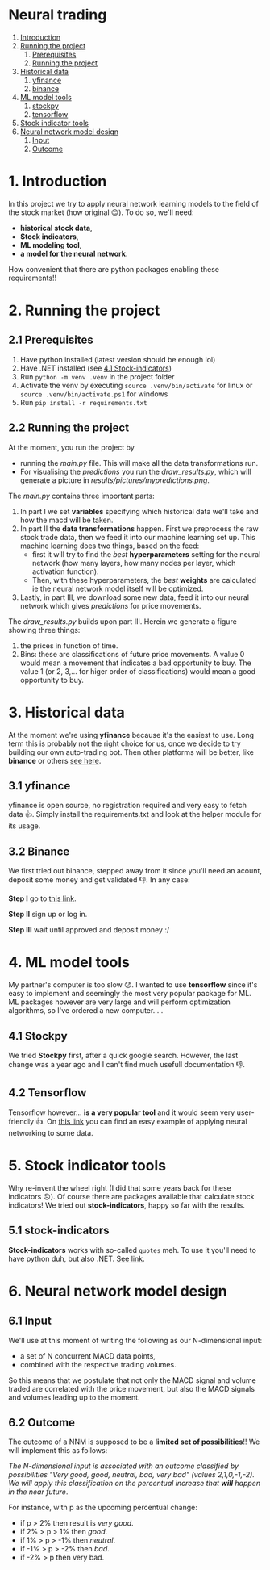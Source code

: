 #  Neural trading
1. [Introduction](1-introduction)
2. [Running the project](2-running-the-project)
    1. [Prerequisites](21-prerequisites)
    2. [Running the project](22-running-the-project)
3. [Historical data](3-historical-data)
    1. [yfinance](31-yfinance)
    2. [binance](32-binance)
4. [ML model tools](4-ml-model-tools)
    1. [stockpy](41-stockpy)
    2. [tensorflow](42-tensorflow)
5. [Stock indicator tools](5-stock-indicators-tools)
6. [Neural network model design](6-neural-network-model-design)
    1.  [Input](61-input)
    2.  [Outcome](62-outcome)


# 1. Introduction
In this project we try to apply neural network learning models to the field of the stock market (how original :blush:). To do so, we'll need:
- **historical stock data**,
- **Stock indicators**,
- **ML modeling tool**,
- **a model for the neural network**. 

How convenient that there are python packages enabling these requirements!!

# 2. Running the project
## 2.1 Prerequisites
1. Have python installed (latest version should be enough lol)
2. Have .NET installed (see [4.1 Stock-indicators](#41-stock-indicators))
3. Run `python -m venv .venv` in the project folder
4. Activate the venv by executing `source .venv/bin/activate` for linux or `source .venv/bin/activate.ps1` for windows
4. Run `pip install -r requirements.txt`

## 2.2 Running the project

At the moment, you run the project by 
- running the *main.py* file. This will make all the data transformations run.
- For visualising the *predictions* you run the *draw_results.py*, which will generate a picture in *results/pictures/mypredictions.png*.
 
The *main.py* contains three important parts:
1. In part I we set **variables** specifying which historical data we'll take and how the macd will be taken.
2. In part II the **data transformations** happen. First we preprocess the raw stock trade data, then we feed it into our machine learning set up. This machine learning does two things, based on the feed:
    - first it will try to find the *best* **hyperparameters** setting for the neural network (how many layers, how many nodes per layer, which activation function).
    - Then, with these hyperparameters, the *best* **weights** are calculated ie the neural network model itself will be optimized. 
3. Lastly, in part III, we download some new data, feed it into our neural network which gives *predictions* for price movements.

The *draw_results.py* builds upon part III. Herein we generate a figure showing three things:
1. the prices in function of time.
2. Bins: these are classifications of future price movements. A value 0 would mean a movement that indicates a bad opportunity to buy. The value 1 (or 2, 3,... for higer order of classifications) would mean a good opportunity to buy.

# 3. Historical data
At the moment we're using **yfinance** because it's the easiest to use. Long term this is probably not the right choice for us, once we decide to try building our own auto-trading bot. Then other platforms will be better, like **binance** or others [see here](https://github.com/DaveSkender/Stock.Indicators/discussions/579).

## 3.1 yfinance
yfinance is open source, no registration required and very easy to fetch data :+1:. Simply install the requirements.txt and look at the helper module for its usage.

## 3.2 Binance
We first tried out binance, stepped away from it since you'll need an acount, deposit some money and get validated :-1:. In any case:

**Step I**
go to [this link](https://www.binance.com/en).

**Step II**
sign up or log in.

**Step III**
wait until approved and deposit money :/


# 4. ML model tools
My partner's computer is too slow :worried:. I wanted to use **tensorflow** since it's easy to implement and seemingly the most very popular package for ML. ML packages however are very large and will perform optimization algorithms, so I've ordered a new computer... .

## 4.1 Stockpy
We tried **Stockpy** first, after a quick google search. However, the last change was a year ago and I can't find much usefull documentation :-1:.
## 4.2 Tensorflow
Tensorflow however... **is a very popular tool** and it would seem very user-friendly :+1:. On [this link](https://www.geeksforgeeks.org/implementing-neural-networks-using-tensorflow/) you can find an easy example of applying neural networking to some data.

# 5. Stock indicator tools
Why re-invent the wheel right (I did that some years back for these indicators :disappointed:). Of course there are packages available that calculate stock indicators! We tried out **stock-indicators**, happy so far with the results.

## 5.1 stock-indicators
**Stock-indicators** works with so-called `quotes` meh. To use it you'll need to have python duh, but also .NET. [See link](https://python.stockindicators.dev/guide/).

# 6. Neural network model design
## 6.1 Input
We'll use at this moment of writing the following as our N-dimensional input:
- a set of N concurrent MACD data points,
- combined with the respective trading volumes.

So this means that we postulate that not only the MACD signal and volume traded are correlated with the price movement, but also the MACD signals and volumes leading up to the moment.

## 6.2 Outcome
The outcome of a NNM is supposed to be a **limited set of possibilities**!! We will implement this as follows:

*The N-dimensional input is associated with an outcome classified by possibilities "Very good, good, neutral, bad, very bad" (values 2,1,0,-1,-2). We will apply this classification on the percentual increase that **will** happen in the near future*.

For instance, with p as the upcoming percentual change:
- if p > 2% then result is *very good*.
- if 2%  > p > 1% then *good*.
- if 1%  > p > -1% then *neutral*.
- if -1% > p > -2% then *bad*.
- if -2% > p then very bad.
